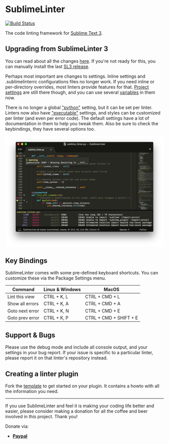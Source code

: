 SublimeLinter
=============

[![Build Status](https://img.shields.io/travis/SublimeLinter/SublimeLinter/master.svg)](https://travis-ci.org/SublimeLinter/SublimeLinter)

The code linting framework for [Sublime Text 3](http://sublimetext.com/3).


## Upgrading from SublimeLinter 3

You can read about all the changes [here](https://raw.githubusercontent.com/SublimeLinter/SublimeLinter/master/messages/4.0.0.txt). If you're not ready for this, you can manually install the last [SL3 release](https://github.com/SublimeLinter/SublimeLinter/releases/tag/v3.10.10).

Perhaps most important are changes to settings.
Inline settings and .sublimelinterrc configurations files no longer work. 
If you need inline or per-directory overrides, most linters provide features for that. 
[Project settings](https://github.com/SublimeLinter/SublimeLinter/blob/master/docs/settings.rst#project-settings) are still there though,
and you can use several [variables](https://github.com/SublimeLinter/SublimeLinter/blob/master/docs/settings.rst#settings-expansion) in them now.

There is no longer a global ["python"](https://github.com/SublimeLinter/SublimeLinter/blob/master/docs/linter_settings.rst#python) setting,
but it can be set per linter. 
Linters now also have ["executable"](https://github.com/SublimeLinter/SublimeLinter/blob/master/docs/linter_settings.rst#executable) settings,
and styles can be customized per linter (and even per error code).
The default settings have a lot of documentation in them to help you tweak them. Also be sure to check the keybindings, they have several options too.



<img src="https://raw.githubusercontent.com/SublimeLinter/SublimeLinter/master/docs/screenshot.png" width="848">


## Key Bindings

SublimeLinter comes with some pre-defined keyboard shortcuts. You can customize these via the Package Settings menu.

| Command         | Linux & Windows  | MacOS                  |
|-----------------|------------------|------------------------|
| Lint this view  | CTRL + K, L      | CTRL + CMD + L         |
| Show all errors | CTRL + K, A      | CTRL + CMD + A         |
| Goto next error | CTRL + K, N      | CTRL + CMD + E         |
| Goto prev error | CTRL + K, P      | CTRL + CMD + SHIFT + E |


## Support & Bugs

Please use the debug mode and include all console output, and your settings in your bug report.
If your issue is specific to a particular linter, please report it on that linter's repository instead.


## Creating a linter plugin

Fork the [template](https://github.com/SublimeLinter/SublimeLinter-template) to get started on your plugin.
It contains a howto with all the information you need.

---------------------------


If you use SublimeLinter and feel it is making your coding life better and easier,
please consider making a donation for all the coffee and beer involved in this project.
Thank you!

Donate via: 
* [**Paypal**](https://paypal.me/pools/c/82jmBQtUbY)
